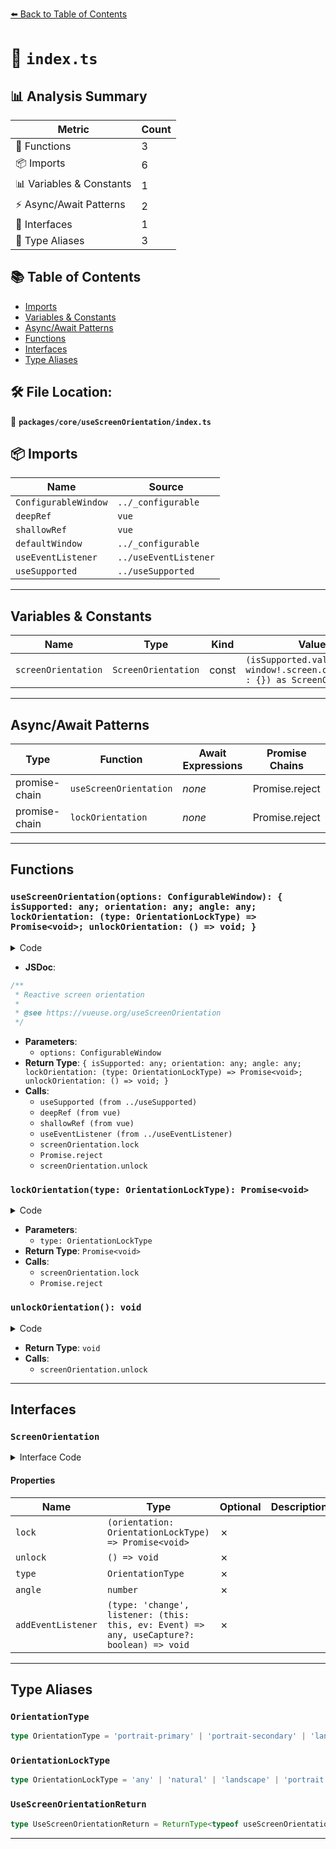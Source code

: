 [⬅️ Back to Table of Contents](../../../index.md)

# 📄 `index.ts`

## 📊 Analysis Summary

| Metric | Count |
|--------|-------|
| 🔧 Functions | 3 |
| 📦 Imports | 6 |
| 📊 Variables & Constants | 1 |
| ⚡ Async/Await Patterns | 2 |
| 📐 Interfaces | 1 |
| 📑 Type Aliases | 3 |

## 📚 Table of Contents

- [Imports](#imports)
- [Variables & Constants](#variables-constants)
- [Async/Await Patterns](#asyncawait-patterns)
- [Functions](#functions)
- [Interfaces](#interfaces)
- [Type Aliases](#type-aliases)

## 🛠️ File Location:
📂 **`packages/core/useScreenOrientation/index.ts`**

## 📦 Imports

| Name | Source |
|------|--------|
| `ConfigurableWindow` | `../_configurable` |
| `deepRef` | `vue` |
| `shallowRef` | `vue` |
| `defaultWindow` | `../_configurable` |
| `useEventListener` | `../useEventListener` |
| `useSupported` | `../useSupported` |


---

## Variables & Constants

| Name | Type | Kind | Value | Exported |
|------|------|------|-------|----------|
| `screenOrientation` | `ScreenOrientation` | const | `(isSupported.value ? window!.screen.orientation : {}) as ScreenOrientation` | ✗ |


---

## Async/Await Patterns

| Type | Function | Await Expressions | Promise Chains |
|------|----------|-------------------|----------------|
| promise-chain | `useScreenOrientation` | *none* | Promise.reject |
| promise-chain | `lockOrientation` | *none* | Promise.reject |


---

## Functions

### `useScreenOrientation(options: ConfigurableWindow): { isSupported: any; orientation: any; angle: any; lockOrientation: (type: OrientationLockType) => Promise<void>; unlockOrientation: () => void; }`

<details><summary>Code</summary>

```ts
export function useScreenOrientation(options: ConfigurableWindow = {}) {
  const {
    window = defaultWindow,
  } = options

  const isSupported = useSupported(() => window && 'screen' in window && 'orientation' in window.screen)

  const screenOrientation = (isSupported.value ? window!.screen.orientation : {}) as ScreenOrientation

  const orientation = deepRef<OrientationType | undefined>(screenOrientation.type)
  const angle = shallowRef(screenOrientation.angle || 0)

  if (isSupported.value) {
    useEventListener(window, 'orientationchange', () => {
      orientation.value = screenOrientation.type
      angle.value = screenOrientation.angle
    }, { passive: true })
  }

  const lockOrientation = (type: OrientationLockType) => {
    if (isSupported.value && typeof screenOrientation.lock === 'function')
      return screenOrientation.lock(type)

    return Promise.reject(new Error('Not supported'))
  }

  const unlockOrientation = () => {
    if (isSupported.value && typeof screenOrientation.unlock === 'function')
      screenOrientation.unlock()
  }

  return {
    isSupported,
    orientation,
    angle,
    lockOrientation,
    unlockOrientation,
  }
}
```
</details>

- **JSDoc**:
```ts
/**
 * Reactive screen orientation
 *
 * @see https://vueuse.org/useScreenOrientation
 */
```

- **Parameters**:
  - `options: ConfigurableWindow`
- **Return Type**: `{ isSupported: any; orientation: any; angle: any; lockOrientation: (type: OrientationLockType) => Promise<void>; unlockOrientation: () => void; }`
- **Calls**:
  - `useSupported (from ../useSupported)`
  - `deepRef (from vue)`
  - `shallowRef (from vue)`
  - `useEventListener (from ../useEventListener)`
  - `screenOrientation.lock`
  - `Promise.reject`
  - `screenOrientation.unlock`
### `lockOrientation(type: OrientationLockType): Promise<void>`

<details><summary>Code</summary>

```ts
(type: OrientationLockType) => {
    if (isSupported.value && typeof screenOrientation.lock === 'function')
      return screenOrientation.lock(type)

    return Promise.reject(new Error('Not supported'))
  }
```
</details>

- **Parameters**:
  - `type: OrientationLockType`
- **Return Type**: `Promise<void>`
- **Calls**:
  - `screenOrientation.lock`
  - `Promise.reject`
### `unlockOrientation(): void`

<details><summary>Code</summary>

```ts
() => {
    if (isSupported.value && typeof screenOrientation.unlock === 'function')
      screenOrientation.unlock()
  }
```
</details>

- **Return Type**: `void`
- **Calls**:
  - `screenOrientation.unlock`

---

## Interfaces

### `ScreenOrientation`

<details><summary>Interface Code</summary>

```ts
export interface ScreenOrientation extends EventTarget {
  lock: (orientation: OrientationLockType) => Promise<void>
  unlock: () => void
  readonly type: OrientationType
  readonly angle: number
  addEventListener: (type: 'change', listener: (this: this, ev: Event) => any, useCapture?: boolean) => void
}
```
</details>

#### Properties

| Name | Type | Optional | Description |
|------|------|----------|-------------|
| `lock` | `(orientation: OrientationLockType) => Promise<void>` | ✗ |  |
| `unlock` | `() => void` | ✗ |  |
| `type` | `OrientationType` | ✗ |  |
| `angle` | `number` | ✗ |  |
| `addEventListener` | `(type: 'change', listener: (this: this, ev: Event) => any, useCapture?: boolean) => void` | ✗ |  |


---

## Type Aliases

### `OrientationType`

```ts
type OrientationType = 'portrait-primary' | 'portrait-secondary' | 'landscape-primary' | 'landscape-secondary';
```

### `OrientationLockType`

```ts
type OrientationLockType = 'any' | 'natural' | 'landscape' | 'portrait' | 'portrait-primary' | 'portrait-secondary' | 'landscape-primary' | 'landscape-secondary';
```

### `UseScreenOrientationReturn`

```ts
type UseScreenOrientationReturn = ReturnType<typeof useScreenOrientation>;
```


---